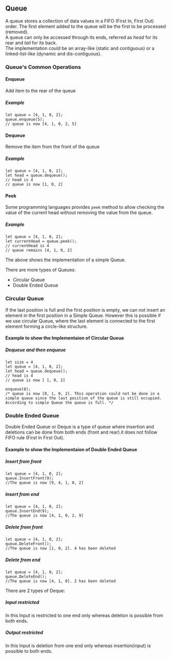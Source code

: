 ## Queue
A queue stores a collection of data values in a FIFO (First In, First Out) order. The first element added to the queue will be the first to be processed (removed).\
A queue can only be accessed through its ends, referred as _head_ for its rear and _tail_ for its back.\
The implementation could be an array-like (static and contiguous) or a linked-list-like (dynamic and dis-contiguous).
### Queue's Common Operations
#### Enqueue
Add item to the rear of the queue
##### Example
```
let queue = [4, 1, 0, 2];
queue.enqueue(5);
// queue is now [4, 1, 0, 2, 5]
```
#### Dequeue
Remove the item from the front of the queue
##### Example

```
let queue = [4, 1, 0, 2];
let head = queue.dequeue();
// head is 4
// queue is now [1, 0, 2]
```
#### Peek
Some programming languages provides `peek` method to allow checking the value of the current head without removing the value from the queue.
##### Example

```
let queue = [4, 1, 0, 2];
let currentHead = queue.peek();
// currentHead is 4
// queue remains [4, 1, 0, 2]
```

The above shows the implementation of a simple Queue.

There are more types of Queues: 
- Circular Queue
- Double Ended Queue

### Circular Queue

If the last position is full and the first position is empty, we can not insert an element in the first position in a Simple Queue. However this is possible if we use circular Queue, where the last element is connected to the first element forming a circle-like structure.

#### Example to show the Implementaion of Circular Queue

##### Dequeue and then enqueue
```
let size = 4
let queue = [4, 1, 0, 2];
let head = queue.dequeue();
// head is 4
// queue is now [ 1, 0, 2]

enqueue(8);
/* queue is now [8, 1, 0, 2]. This operation could not be done in a simple queue since the last position of the queue is still occupied. According to simple Queue the queue is full. */

```

### Double Ended Queue

Double Ended Queue or Deque is a type of queue where insertion and deletions can be done from both ends (front and rear).it does not follow FIFO rule (First In First Out).

#### Example to show the Implementaion of Double Ended Queue

##### Insert from front

```
let queue = [4, 1, 0, 2];
queue.InsertFront(9);
//The queue is now [9, 4, 1, 0, 2]
```
##### Insert from end

```
let queue = [4, 1, 0, 2];
queue.InsertEnd(9);
//The queue is now [4, 1, 0, 2, 9]
```
##### Delete from front

```
let queue = [4, 1, 0, 2];
queue.DeleteFront();
//The queue is now [1, 0, 2]. 4 has been deleted
```
##### Delete from end

```
let queue = [4, 1, 0, 2];
queue.DeleteEnd();
//The queue is now [4, 1, 0]. 2 has been deleted
```


There are 2 types of Deque:

##### Input restricted
In this Input is restricted to one end only whereas deletion is possible from both ends.

##### Output restricted
In this Input is deletion from one end only whereas insertion(input) is possible to both ends.

